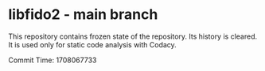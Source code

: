 # libfido2 - main branch

This repository contains frozen state of the repository.
Its history is cleared. It is used only for static code
analysis with Codacy.

Commit Time: 1708067733